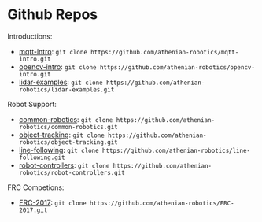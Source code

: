# Github Repos

Introductions:
* [mqtt-intro](https://github.com/athenian-robotics/mqtt-intro):
`git clone https://github.com/athenian-robotics/mqtt-intro.git`
* [opencv-intro](https://github.com/athenian-robotics/opencv-intro):
`git clone https://github.com/athenian-robotics/opencv-intro.git`
* [lidar-examples](https://github.com/athenian-robotics/lidar-examples):
`git clone https://github.com/athenian-robotics/lidar-examples.git`

Robot Support:
* [common-robotics](https://github.com/athenian-robotics/common-robotics):
`git clone https://github.com/athenian-robotics/common-robotics.git`
* [object-tracking](https://github.com/athenian-robotics/object-tracking):
`git clone https://github.com/athenian-robotics/object-tracking.git`
* [line-following](https://github.com/athenian-robotics/line-following):
`git clone https://github.com/athenian-robotics/line-following.git`
* [robot-controllers](https://github.com/athenian-robotics/robot-controllers):
`git clone https://github.com/athenian-robotics/robot-controllers.git`

FRC Competions:
* [FRC-2017](https://github.com/athenian-robotics/FRC-2017):
`git clone https://github.com/athenian-robotics/FRC-2017.git`
